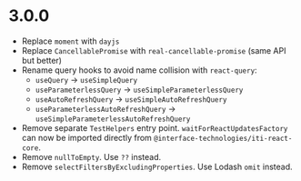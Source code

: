 ﻿# 3.0.0

-   Replace `moment` with `dayjs`
-   Replace `CancellablePromise` with `real-cancellable-promise` (same API but better)
-   Rename query hooks to avoid name collision with `react-query`:
    -   `useQuery` -> `useSimpleQuery`
    -   `useParameterlessQuery` -> `useSimpleParameterlessQuery`
    -   `useAutoRefreshQuery` -> `useSimpleAutoRefreshQuery`
    -   `useParameterlessAutoRefreshQuery` -> `useSimpleParameterlessAutoRefreshQuery`
-   Remove separate `TestHelpers` entry point. `waitForReactUpdatesFactory` can now be imported directly from `@interface-technologies/iti-react-core`.
-   Remove `nullToEmpty`. Use `??` instead.
-   Remove `selectFiltersByExcludingProperties`. Use Lodash `omit` instead.
